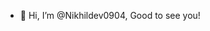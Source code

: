 - 👋 Hi, I’m @Nikhildev0904, Good to see you!


<!---
Nikhildev0904/Nikhildev0904 is a ✨ special ✨ repository because its `README.md` (this file) appears on your GitHub profile.
You can click the Preview link to take a look at your changes.
--->
